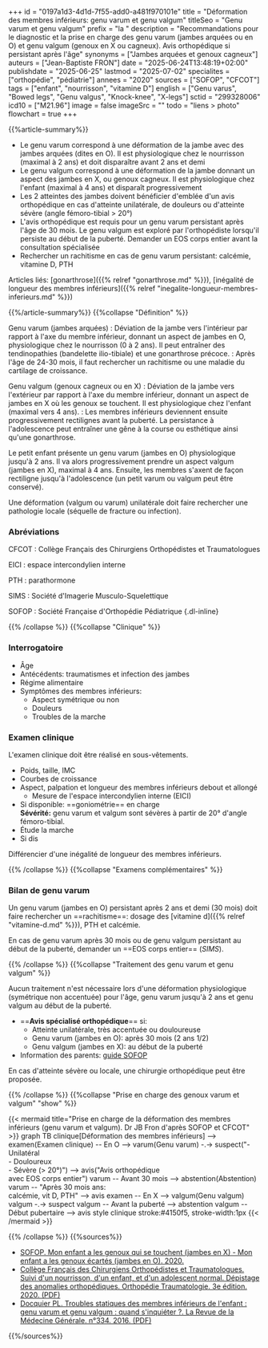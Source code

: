 +++
id = "0197a1d3-4d1d-7f55-add0-a481f970101e"
title = "Déformation des membres inférieurs: genu varum et genu valgum"
titleSeo = "Genu varum et genu valgum"
prefix = "la "
description = "Recommandations pour le diagnostic et la prise en charge des genu varum (jambes arquées ou en O) et genu valgum (genoux en X ou cagneux). Avis orthopédique si persistant après l'âge"
synonyms = ["Jambes arquées et genoux cagneux"]
auteurs = ["Jean-Baptiste FRON"]
date = "2025-06-24T13:48:19+02:00"
publishdate = "2025-06-25"
lastmod = "2025-07-02"
specialites = ["orthopédie", "pédiatrie"]
annees = "2020"
sources = ["SOFOP", "CFCOT"]
tags = ["enfant", "nourrisson", "vitamine D"]
english = ["Genu varus", "Bowed legs", "Genu valgus", "Knock-knee", "X-legs"]
sctid = "299328006"
icd10 = ["M21.96"]
image = false
imageSrc = ""
todo = "liens > photo"
flowchart = true
+++

{{%article-summary%}}

- Le genu varum correspond à une déformation de la jambe avec des jambes arquées (dites en O). Il est physiologique chez le nourrisson (maximal à 2 ans) et doit disparaître avant 2 ans et demi
- Le genu valgum correspond à une déformation de la jambe donnant un aspect des jambes en X, ou genoux cagneux. Il est physiologique chez l'enfant (maximal à 4 ans) et disparaît progressivement
- Les 2 atteintes des jambes doivent bénéficier d'emblée d'un avis orthopédique en cas d'atteinte unilatérale, de douleurs ou d'atteinte sévère (angle fémoro-tibial > 20°)
- L'avis orthopédique est requis pour un genu varum persistant après l'âge de 30 mois. Le genu valgum est exploré par l'orthopédiste lorsqu'il persiste au début de la puberté. Demander un EOS corps entier avant la consultation spécialisée
- Rechercher un rachitisme en cas de genu varum persistant: calcémie, vitamine D, PTH

Articles liés: [gonarthrose]({{% relref "gonarthrose.md" %}}), [inégalité de longueur des membres inférieurs]({{% relref "inegalite-longueur-membres-inferieurs.md" %}})

{{%/article-summary%}}
{{%collapse "Définition" %}}

Genu varum (jambes arquées)
: Déviation de la jambe vers l'intérieur par rapport à l'axe du membre inférieur, donnant un aspect de jambes en O, physiologique chez le nourrisson (0 à 2 ans). Il peut entraîner des tendinopathies (bandelette ilio-tibiale) et une gonarthrose précoce.
: Après l'âge de 24-30 mois, il faut rechercher un rachitisme ou une maladie du cartilage de croissance.

Genu valgum (genoux cagneux ou en X)
: Déviation de la jambe vers l'extérieur par rapport à l'axe du membre inférieur, donnant un aspect de jambes en X où les genoux se touchent. Il est physiologique chez l'enfant (maximal vers 4 ans).
: Les membres inférieurs deviennent ensuite progressivement rectilignes avant la puberté. La persistance à l'adolescence peut entraîner une gêne à la course ou esthétique ainsi qu'une gonarthrose.

Le petit enfant présente un genu varum (jambes en O) physiologique jusqu'à 2 ans. Il va alors progressivement prendre un aspect valgum (jambes en X), maximal à 4 ans. Ensuite, les membres s'axent de façon rectiligne jusqu'à l'adolescence (un petit varum ou valgum peut être conservé).

Une déformation (valgum ou varum) unilatérale doit faire rechercher une pathologie locale (séquelle de fracture ou infection).

### Abréviations

CFCOT
: Collège Français des Chirurgiens Orthopédistes et Traumatologues

EICI
: espace intercondylien interne

PTH
: parathormone

SIMS
: Société d'Imagerie Musculo-Squelettique

SOFOP
: Société Française d'Orthopédie Pédiatrique
{.dl-inline}

{{% /collapse %}}
{{%collapse "Clinique" %}}

### Interrogatoire

- Âge
- Antécédents: traumatismes et infection des jambes
- Régime alimentaire
- Symptômes des membres inférieurs:
  - Aspect symétrique ou non
  - Douleurs  
  - Troubles de la marche

### Examen clinique

L'examen clinique doit être réalisé en sous-vêtements.

- Poids, taille, IMC
- Courbes de croissance
- Aspect, palpation et longueur des membres inférieurs debout et allongé
  - Mesure de l'espace intercondylien interne (EICI)
- Si disponible: ==goniométrie== en charge  
  **Sévérité:** genu varum et valgum sont sévères à partir de 20° d'angle fémoro-tibial.
- Étude la marche
- Si dis

Différencier d'une inégalité de longueur des membres inférieurs.

{{% /collapse %}}
{{%collapse "Examens complémentaires" %}}

### Bilan de genu varum

Un genu varum (jambes en O) persistant après 2 ans et demi (30 mois) doit faire rechercher un ==rachitisme==: dosage des [vitamine d]({{% relref "vitamine-d.md" %}}), PTH et calcémie.

En cas de genu varum après 30 mois ou de genu valgum persistant au début de la puberté, demander un ==EOS corps entier== (*SIMS*).

{{% /collapse %}}
{{%collapse "Traitement des genu varum et genu valgum" %}}

Aucun traitement n'est nécessaire lors d'une déformation physiologique (symétrique non accentuée) pour l'âge, genu varum jusqu'à 2 ans et genu valgum au début de la puberté.

- ==**Avis spécialisé orthopédique**== si:
  - Atteinte unilatérale, très accentuée ou douloureuse
  - Genu varum (jambes en O): après 30 mois (2 ans 1/2)
  - Genu valgum (jambes en X): au début de la puberté
- Information des parents: [guide SOFOP](https://www.sofop.org/fr/patients/fichesparentssofop/mon-enfant-a-les-genoux-qui-se-touchent-jambes-en-x-mon-enfant-a-les-genoux-ecartes-jambes-en-o-/fic_id/7)

En cas d'atteinte sévère ou locale, une chirurgie orthopédique peut être proposée.

{{% /collapse %}}
{{%collapse "Prise en charge des genoux varum et valgum" "show" %}}

{{< mermaid title="Prise en charge de la déformation des membres inférieurs (genu varum et valgum). Dr JB Fron d'après SOFOP et CFCOT" >}}
graph TB
  clinique[Déformation des membres inférieurs] --> examen(Examen clinique) -- En O --> varum(Genu varum) -.-> suspect("- Unilatéral<br>- Douloureux<br>- Sévère (&gt; 20°)") --> avis("Avis orthopédique<br>avec EOS corps entier")
      varum -- Avant 30 mois --> abstention(Abstention)
      varum -- "Après 30 mois ans:<br> calcémie, vit D, PTH" --> avis
    examen -- En X --> valgum(Genu valgum)
      valgum -.-> suspect
      valgum -- Avant la puberté --> abstention
      valgum -- Début pubertaire --> avis
  style clinique stroke:#4150f5, stroke-width:1px
{{< /mermaid >}}

{{% /collapse %}}
{{%sources%}}

- [SOFOP. Mon enfant a les genoux qui se touchent (jambes en X) - Mon enfant a les genoux écartés (jambes en O). 2020.](https://www.sofop.org/fr/patients/fichesparentssofop/mon-enfant-a-les-genoux-qui-se-touchent-jambes-en-x-mon-enfant-a-les-genoux-ecartes-jambes-en-o-/fic_id/7)
- [Collège Français des Chirurgiens Orthopédistes et Traumatologues. Suivi d'un nourrisson, d'un enfant, et d'un adolescent normal. Dépistage des anomalies orthopédiques. Orthopédie Traumatologie. 3e édition. 2020. (PDF)](https://www.sofcot.fr/sites/www.sofcot.fr/files/medias/documents/CollegeOrthop%C3%A9dieTraumatologieELLIPSES%203%C3%A8me%20%C3%A9dition.pdf)
- [Docquier PL. Troubles statiques des membres inférieurs de l'enfant : genu varum et genu valgum : quand s'inquiéter ?. La Revue de la Médecine Générale. n°334. 2016. (PDF)](https://www.ssmg.be/images/ssmg/files/RMG/334/RMG334_06-09.pdf)

{{%/sources%}}
